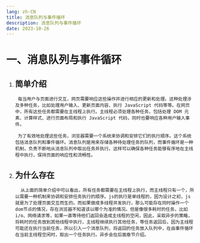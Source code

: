 ```yaml
---
lang: zh-CN
title: 消息队列与事件循环
description: 消息队列与事件循环
date: 2023-10-26
---
```


# 一、消息队列与事件循环

1. ## 简单介绍

        每当用户与页面进行交互，网页需要响应这些操作并进行相应的更新和处理。这种处理涉及多种任务，比如处理用户输入、更新页面内容、执行 JavaScript 代码等等。在网页中，所有这些任务都需要在主线程上执行。主线程必须处理各种任务，包括处理 DOM 元素、计算样式、进行页面布局和执行 JavaScript 代码，同时也要响应各种用户输入事件。

        为了有效地处理这些任务，浏览器需要一个系统来协调和安排它们的执行顺序。这个系统包括消息队列和事件循环。消息队列是用来存储各种待处理任务的队列，而事件循环是一种机制，负责不断地从消息队列中取出任务并执行。这样可以确保各种任务能够有序地在主线程中执行，保持页面的响应性和流畅性。

2. ## 为什么存在

         从上面的简单介绍中可以看出，所有任务都需要在主线程上执行，而主线程只有一个，所以需要一种机制来协调和安排任务执行的顺序。js的执行是单线程的，因为设计之初，js就是为了处理页面交互而生的。而如果做成多线程并发执行，那么可能存在同时操作一个dom节点的情况，存在浏览器不知道该以哪个为准的情况。但是像很多耗时的任务，比如i/o、网络请求等，如果一直等待他们返回会造成主线程的空闲，因此，采取异步的策略，将耗时的任务放到其他线程中执行，主线程继续执行其他任务，等任务返回后，因为主线程可能还在执行当前任务，所以引入一个消息队列，将返回的任务放入队列中，在由事件循环在当前主线程空闲时，取出一个任务执行。异步会在后面章节介绍。